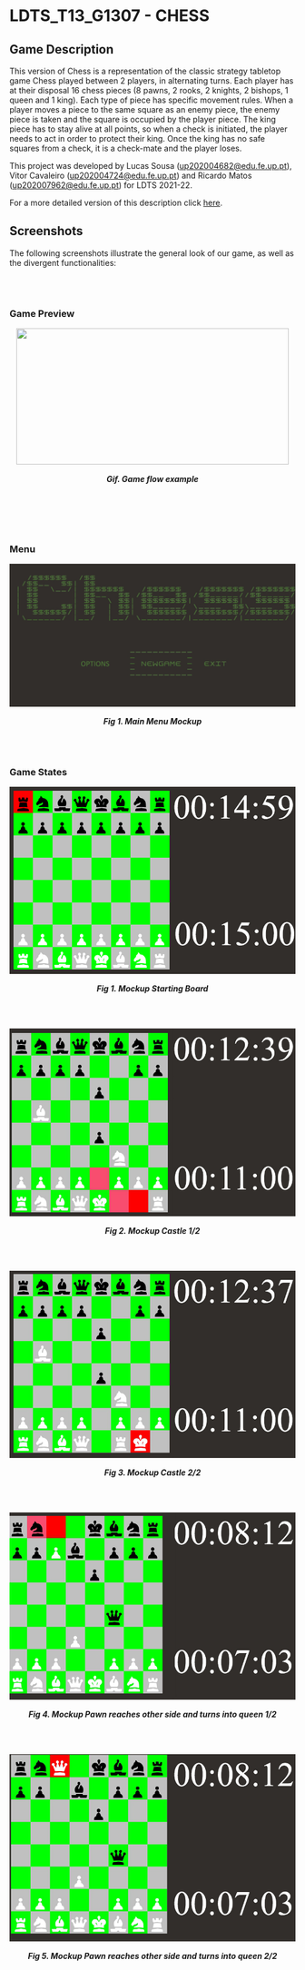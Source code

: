 # LDTS_T13_G1307 - CHESS

## Game Description

This version of Chess is a representation of the classic strategy tabletop game Chess played between 2 players, in alternating turns. Each player has at their disposal 16 chess pieces (8 pawns, 2 rooks, 2 knights, 2 bishops, 1 queen and 1 king). Each type of piece has specific movement rules. When a player moves a piece to the same square as an enemy piece, the enemy piece is taken and the square is occupied by the player piece. The king piece has to stay alive at all points, so when a check is initiated, the player needs to act in order to protect their king. Once the king has no safe squares from a check, it is a check-mate and the player loses.

This project was developed by Lucas Sousa (up202004682@edu.fe.up.pt), Vitor Cavaleiro (up202004724@edu.fe.up.pt) and Ricardo Matos (up202007962@edu.fe.up.pt) for LDTS 2021-22.

For a more detailed version of this description click [here](./docs/README.md).

## Screenshots

The following screenshots illustrate the general look of our game, as well as the divergent functionalities:

<br>
<br />

### Game Preview

<p align="center" justify="center">
  <img src="https://media.giphy.com/media/80aOD8QhMp4jU3faZt/giphy.gif" width="480" height="240" />
</p>
<p align="center">
  <b><i>Gif. Game flow example </i></b>
</p>  

<br>
<br />

<br>
<br />

### Menu 

<p align="center" justify="center">
  <img src="docs/images/screenshots/menu1.jpg"/>
</p>
<p align="center">
  <b><i>Fig 1. Main Menu Mockup</i></b>
</p>  

<br>
<br />

### Game States

<p align="center" justify="center">
  <img src="docs/images/screenshots/initialboard.jpg"/>
</p>
<p align="center">
  <b><i>Fig 1. Mockup Starting Board </i></b>
</p>  

<br>
<br />


<p align="center" justify="center">
  <img src="docs/images/screenshots/castle1.jpg"/>
</p>
<p align="center">
  <b><i>Fig 2. Mockup Castle 1/2</i></b>
</p>  

<br>
<br />

<p align="center" justify="center">
  <img src="docs/images/screenshots/castle2.jpg"/>
</p>
<p align="center">
  <b><i>Fig 3. Mockup Castle 2/2</i></b>
</p>  

<br>
<br />

<p align="center" justify="center">
  <img src="docs/images/screenshots/endpawn1.jpg"/>
</p>
<p align="center">
  <b><i>Fig 4. Mockup Pawn reaches other side and turns into queen 1/2</i></b>
</p>  

<br>
<br />

<p align="center" justify="center">
  <img src="docs/images/screenshots/endpawn2.jpg"/>
</p>
<p align="center">
  <b><i>Fig 5. Mockup Pawn reaches other side and turns into queen 2/2</i></b>
</p>  

<br>
<br />